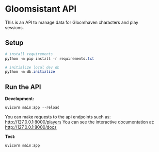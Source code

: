 # Gloomsistant API
This is an API to manage data for Gloomhaven characters and play sessions.

## Setup
```powershell
# install requirements
python -m pip install -r requirements.txt

# initialize local dev db
python -m db.initialize
```

## Run the API
**Development:**
```powershell
uvicorn main:app --reload
```

You can make requests to the api endpoints such as: http://127.0.0.1:8000/players
You can see the interactive documentation at: http://127.0.0.1:8000/docs

**Test:**
```powershell
uvicorn main:app
```